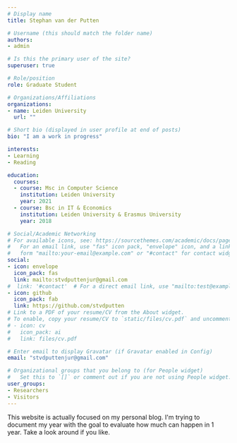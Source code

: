 ```yaml
---
# Display name
title: Stephan van der Putten

# Username (this should match the folder name)
authors:
- admin

# Is this the primary user of the site?
superuser: true

# Role/position
role: Graduate Student

# Organizations/Affiliations
organizations:
- name: Leiden University
  url: ""

# Short bio (displayed in user profile at end of posts)
bio: "I am a work in progress"

interests:
- Learning
- Reading

education:
  courses:
  - course: Msc in Computer Science
    institution: Leiden University
    year: 2021 
  - course: Bsc in IT & Economics
    institution: Leiden University & Erasmus University
    year: 2018

# Social/Academic Networking
# For available icons, see: https://sourcethemes.com/academic/docs/page-builder/#icons
#   For an email link, use "fas" icon pack, "envelope" icon, and a link in the
#   form "mailto:your-email@example.com" or "#contact" for contact widget.
social:
- icon: envelope
  icon_pack: fas
  link: mailto:stvdputtenjur@gmail.com
#  link: '#contact'  # For a direct email link, use "mailto:test@example.org".
- icon: github
  icon_pack: fab
  link: https://github.com/stvdputten
# Link to a PDF of your resume/CV from the About widget.
# To enable, copy your resume/CV to `static/files/cv.pdf` and uncomment the lines below.
# - icon: cv
#   icon_pack: ai
#   link: files/cv.pdf

# Enter email to display Gravatar (if Gravatar enabled in Config)
email: "stvdputtenjur@gmail.com"

# Organizational groups that you belong to (for People widget)
#   Set this to `[]` or comment out if you are not using People widget.
user_groups:
- Researchers
- Visitors
---
```


This website is actually focused on my personal blog. I'm trying to document my year with the goal to evaluate how much can happen in 1 year. Take a look around if you like.
